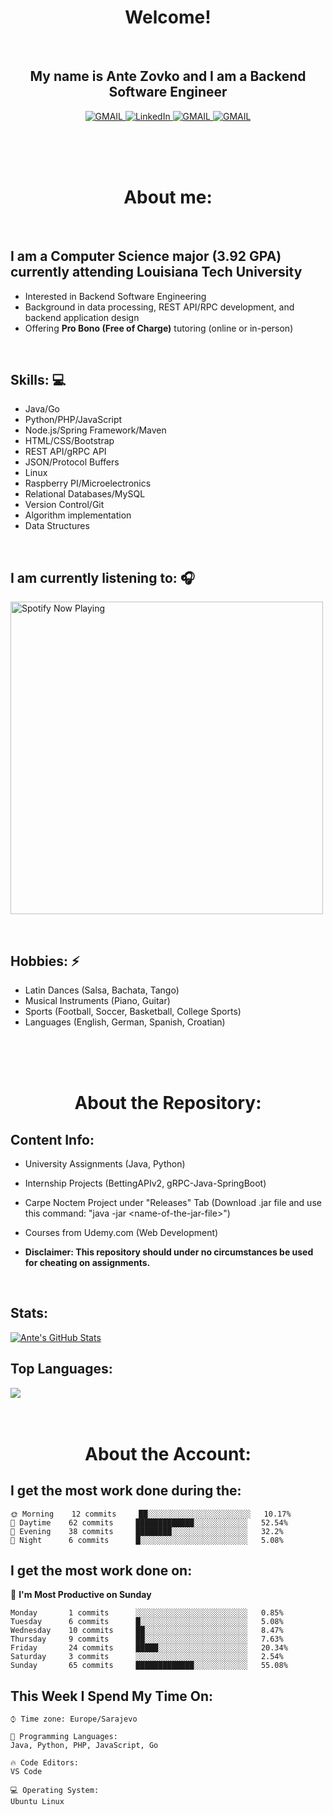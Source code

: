 
<h1 align="center"> Welcome!</h1>
<br>

<h2 align="center">My name is Ante Zovko and I am a Backend Software Engineer</h2> 

<p align= "center">
  <a href="https://mail.google.com/mail/u/0/?view=cm&fs=1&to=antezovko.az@gmail.com&tf=1">
      <img alt="GMAIL" src="https://img.shields.io/badge/Email-Contact-darkred?style=for-the-badge&logo=gmail&labelColor=grey&logoColor=white" />
    </a>
 <a href="https://www.linkedin.com/in/antezovko/">
      <img alt="LinkedIn" src="https://img.shields.io/badge/LinkedIn-Connect-Blue?style=for-the-badge&logo=LinkedIn" />
    </a>
   <a href="https://www.instagram.com/zovkoante23/">
      <img alt="GMAIL" src="https://img.shields.io/badge/Instagram-Follow-E1306C?style=for-the-badge&logo=Instagram&logoColor=white" />
    </a>
   <a href="https://www.facebook.com/ZovkoAntee/">
      <img alt="GMAIL" src="https://img.shields.io/badge/Facebook-Add%20Friend-darkblue?style=for-the-badge&logo=Facebook&logoColor=white" />
    </a>

  </p>

<br>
<br>
<br>

<h1 align="center">About me:</h1>

<br>

## I am a Computer Science major (3.92 GPA) currently attending Louisiana Tech University
- Interested in Backend Software Engineering</h4>
- Background in data processing, REST API/RPC development, and backend application design
- Offering <b>Pro Bono (Free of Charge)</b> tutoring (online or in-person) 

<br>

## Skills: 💻
- Java/Go 
- Python/PHP/JavaScript
- Node.js/Spring Framework/Maven 
- HTML/CSS/Bootstrap
- REST API/gRPC API 
- JSON/Protocol Buffers
- Linux 
- Raspberry PI/Microelectronics
- Relational Databases/MySQL 
- Version Control/Git
- Algorithm implementation
- Data Structures


<br>

## I am currently listening to: 🎧
[<img src="https://novatorem-teal.vercel.app/api/spotify-playing" alt="Spotify Now Playing" width="500"/>](https://open.spotify.com/playlist/3Mo6ZdjhTCgj5o8CHs9q2I?si=xs8bzdcrSY2ld5fqCLj04Q)

<br>


## Hobbies: ⚡ 
- Latin Dances (Salsa, Bachata, Tango)
- Musical Instruments (Piano, Guitar)
- Sports (Football, Soccer, Basketball, College Sports)
- Languages (English, German, Spanish, Croatian)

<br>
<br>
<br>

<h1 align="center">About the Repository:</h1>

## Content Info: 
- University Assignments (Java, Python)

- Internship Projects (BettingAPIv2, gRPC-Java-SpringBoot)

- Carpe Noctem Project under "Releases" Tab (Download .jar file and use this command: "java -jar \<name-of-the-jar-file>\")
  
- Courses from Udemy.com (Web Development)

- <b>Disclaimer: This repository should under no circumstances be used for cheating on assignments.</b>


<br>

## Stats: 
<a href="https://github.com/AnteZovko23">
  <img align="center" src="https://github-readme-stats.antezovko23.vercel.app/api?username=AnteZovko23&show_icons=true&line_height=27&count_private=true&title_color=ffffff&text_color=c9cacc&icon_color=2bbc8a&bg_color=1d1f21" alt="Ante's GitHub Stats" />
</a>


<br>

## Top Languages:
<img align="center" src="https://github-readme-stats.antezovko23.vercel.app/api/top-langs/?username=AnteZovko23&title_color=ffffff&text_color=c9cacc&icon_color=2bbc8a&bg_color=1d1f21" />






<br>
<br>
<br>

<h1 align="center">About the Account:</h1>

<!--START_SECTION:waka-->

## I get the most work done during the:
```text
🌞 Morning    12 commits     ██░░░░░░░░░░░░░░░░░░░░░░░   10.17% 
🌆 Daytime    62 commits     █████████████░░░░░░░░░░░░   52.54% 
🌃 Evening    38 commits     ████████░░░░░░░░░░░░░░░░░   32.2% 
🌙 Night      6 commits      █░░░░░░░░░░░░░░░░░░░░░░░░   5.08%

```
## I get the most work done on:

📅 **I'm Most Productive on Sunday** 

```text
Monday       1 commits      ░░░░░░░░░░░░░░░░░░░░░░░░░   0.85% 
Tuesday      6 commits      █░░░░░░░░░░░░░░░░░░░░░░░░   5.08% 
Wednesday    10 commits     ██░░░░░░░░░░░░░░░░░░░░░░░   8.47% 
Thursday     9 commits      ██░░░░░░░░░░░░░░░░░░░░░░░   7.63% 
Friday       24 commits     █████░░░░░░░░░░░░░░░░░░░░   20.34% 
Saturday     3 commits      ░░░░░░░░░░░░░░░░░░░░░░░░░   2.54% 
Sunday       65 commits     █████████████░░░░░░░░░░░░   55.08%

```


## This Week I Spend My Time On: 

```text
⌚︎ Time zone: Europe/Sarajevo

💬 Programming Languages: 
Java, Python, PHP, JavaScript, Go

🔥 Code Editors: 
VS Code

💻 Operating System: 
Ubuntu Linux

```


<!--END_SECTION:waka-->

